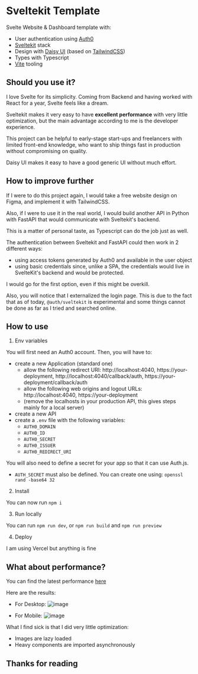 # Sveltekit Template

Svelte Website & Dashboard template with:
- User authentication using [Auth0](https://auth0.com/)
- [Sveltekit](https://kit.svelte.dev/) stack
- Design with [Daisy UI](https://daisyui.com/) (based on [TailwindCSS](https://tailwindcss.com/))
- Types with Typescript
- [Vite](https://vitejs.dev/) tooling

## Should you use it?

I love Svelte for its simplicity. Coming from Backend and having worked with React for a year, Svelte feels like a dream.

Sveltekit makes it very easy to have **excellent performance** with very little optimization, but the main advantage according to me is the developer experience.

This project can be helpful to early-stage start-ups and freelancers with limited front-end knowledge, who want to ship things fast in production without compromising on quality.

Daisy UI makes it easy to have a good generic UI without much effort.

## How to improve further

If I were to do this project again, I would take a free website design on Figma, and implement it with TailwindCSS.

Also, if I were to use it in the real world, I would build another API in Python with FastAPI that would communicate with Sveltekit's backend. 

This is a matter of personal taste, as Typescript can do the job just as well.

The authentication between Sveltekit and FastAPI could then work in 2 different ways:
- using access tokens generated by Auth0 and available in the user object
- using basic credentials since, unlike a SPA, the credentials would live in SvelteKit's backend and would be protected.

I would go for the first option, even if this might be overkill.

Also, you will notice that I externalized the login page. This is due to the fact that as of today, `@auth/sveltekit` is experimental and some things cannot be done as far as I tried and searched online.

## How to use

1. Env variables

You will first need an Auth0 account. Then, you will have to:
- create a new Application (standard one)
  - allow the following redirect URI: http://localhost:4040, https://your-deployment, http://localhost:4040/callback/auth, https://your-deployment/callback/auth
  - allow the following web origins and logout URLs: http://localhost:4040, https://your-deployment
  - (remove the localhosts in your production API, this gives steps mainly for a local server)
- create a new API
- create a `.env` file with the following variables:
  - `AUTH0_DOMAIN`
  - `AUTH0_ID`
  - `AUTH0_SECRET`
  - `AUTH0_ISSUER`
  - `AUTH0_REDIRECT_URI`

You will also need to define a secret for your app so that it can use Auth.js.

- `AUTH_SECRET` must also be defined. You can create one using: `openssl rand -base64 32`

2. Install

You can now run `npm i`

3. Run locally

You can run `npm run dev`, or `npm run build` and `npm run preview`

4. Deploy

I am using Vercel but anything is fine

## What about performance?

You can find the latest performance [here](https://pagespeed.web.dev/analysis/https-sveltekit-template-theta-vercel-app/l0etl5u0oo)

Here are the results:
- For Desktop:
![image](https://github.com/HuguesGallier/sveltekit-template/assets/44944809/2c90d991-c2ac-41ea-9213-68408ddb0dff)

- For Mobile:
![image](https://github.com/HuguesGallier/sveltekit-template/assets/44944809/412c8641-9aa1-4cbe-8d02-7dba277f62e7)

What I find sick is that I did very little optimization:
- Images are lazy loaded
- Heavy components are imported asynchronously

## Thanks for reading
